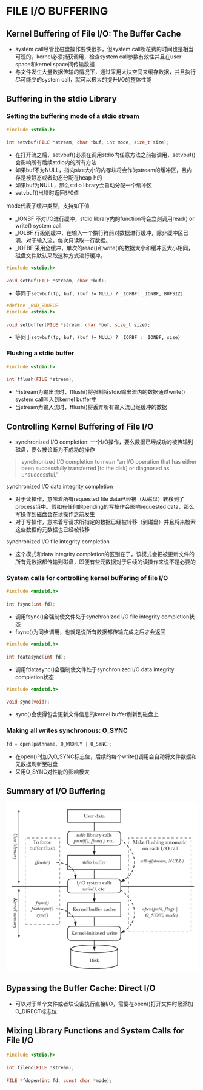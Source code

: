 # FILE I/O BUFFERING

## Kernel Buffering of File I/O: The Buffer Cache
- system call尽管比磁盘操作要快很多，但system call所花费的时间也是相当可观的。kernel必须捕获调用，检查system call参数有效性并且在user space和kernel space间传输数据
- 与文件发生大量数据传输的情况下，通过采用大块空间来缓存数据，并且执行尽可能少的system call，就可以极大的提升I/O的整体性能

## Buffering in the stdio Library
### Setting the buffering mode of a stdio stream
```c
#include <stdio.h>

int setvbuf(FILE *stream, char *buf, int mode, size_t size);
```
- 在打开流之后，setvbuf()必须在调用stdio内任意方法之前被调用，setvbuf()会影响所有后续stdio内的所有方法
- 如果buf不为NULL，指向size大小的内存块将会作为stream的缓冲区，且内存是被静态或者动态分配在heap上的
- 如果buf为NULL，那么stdio library会自动分配一个缓冲区
- setvbuf()出错时返回非0值

mode代表了缓冲类型，支持如下值
- _IONBF 不对I/O进行缓冲，stdio library内的function将会立刻调用read() or write() system call.
- _IOLBF 行级别缓冲，在输入一个换行符前对数据进行缓冲，除非缓冲区已满。对于输入流，每次只读取一行数据。
- _IOFBF 采用全缓冲，单次的read()和write()的数据大小和缓冲区大小相同，磁盘文件默认采取这种方式进行缓冲。

```c
#include <stdio.h>

void setbuf(FILE *stream, char *buf);
```
- 等同于`setvbuf(fp, buf, (buf != NULL) ? _IOFBF: _IONBF, BUFSIZ)`

```c
#define _BSD_SOURCE
#include <stdio.h>

void setbuffer(FILE *stream, char *buf, size_t size);
```
- 等同于`setvbuf(fp, buf, (buf != NULL) ? _IOFBF : _IONBF, size)`

### Flushing a stdio buffer
```c
#include <stdio.h>

int fflush(FILE *stream);
```
- 当stream为输出流时，fflush()将强制将stdio输出流内的数据通过write() system call写入到kernel buffer中
- 当stream为输入流时，fflush()将丢弃所有输入流已经缓冲的数据

## Controlling Kernel Buffering of File I/O
- synchronized I/O completion: 一个I/O操作，要么数据已经成功的被传输到磁盘，要么被诊断为不成功的操作
> synchronized I/O completion to mean “an I/O operation that has either been successfully transferred [to the disk] or diagnosed as unsuccessful.”

synchronized I/O data integrity completion
- 对于读操作，意味着所有requested file data已经被（从磁盘）转移到了process当中。假如有任何的pending的写操作会影响requested data，那么写操作到磁盘会在读操作之前发生
- 对于写操作，意味着写请求所指定的数据已经被转移（到磁盘）并且将来检索这些数据的元数据也已经被转移

synchronized I/O file integrity completion
- 这个模式和data integrity completion的区别在于，该模式会把被更新文件的所有元数据都传输到磁盘，即便有些元数据对于后续的读操作来说不是必要的

### System calls for controlling kernel buffering of file I/O
```c
#include <unistd.h>

int fsync(int fd);
```
- 调用fsync()会强制使文件处于synchronized I/O file integrity completion状态
- fsync()为同步调用，也就是说所有数据都传输完成之后才会返回

```c
#include <unistd.h>

int fdatasync(int fd);
```
- 调用fdatasync()会强制使文件处于synchronized I/O data integrity completion状态

```c
#include <unistd.h>

void sync(void);
```
- sync()会使得包含更新文件信息的kernel buffer刷新到磁盘上

### Making all writes synchronous: O_SYNC
```c
fd = open(pathname, O_WRONLY | O_SYNC);
```
- 在open()时加入O_SYNC标志位，后续的每个write()调用会自动将文件数据和元数据刷新至磁盘
- 采用O_SYNC对性能的影响极大

## Summary of I/O Buffering
![13-1.png](img/13-1.png)

## Bypassing the Buffer Cache: Direct I/O
- 可以对于单个文件或者块设备执行直接I/O，需要在open()打开文件时候添加O_DIRECT标志位

## Mixing Library Functions and System Calls for File I/O
```c
#include <stdio.h>

int fileno(FILE *stream);

FILE *fdopen(int fd, const char *mode);
```